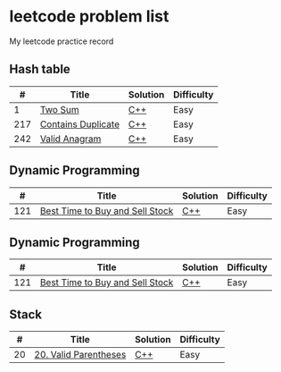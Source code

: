 # leetcode problem list
My leetcode practice record 
## Hash table
| # | Title | Solution | Difficulty |
|---| ----- | -------- | ---------- |
|1|[Two Sum](https://leetcode.com/problems/two-sum/) | [C++](solution/1.%20Two%20Sum.cpp)| Easy
|217|[Contains Duplicate](https://leetcode.com/problems/contains-duplicate/) | [C++](solution/217.%20Contains%20Duplicate.cpp)| Easy
|242|[Valid Anagram](https://leetcode.com/problems/valid-anagram/) | [C++](solution/242.%20Valid%20Anagram.cpp)| Easy
## Dynamic Programming
| # | Title | Solution | Difficulty |
|---| ----- | -------- | ---------- |
|121|[Best Time to Buy and Sell Stock](https://leetcode.com/problems/best-time-to-buy-and-sell-stock/description/) | [C++](solution/121.%20Best%20Time%20to%20Buy%20and%20Sell%20Stock.cpp)| Easy
## Dynamic Programming
| # | Title | Solution | Difficulty |
|---| ----- | -------- | ---------- |
|121|[Best Time to Buy and Sell Stock](https://leetcode.com/problems/best-time-to-buy-and-sell-stock/description/) | [C++](solution/121.%20Best%20Time%20to%20Buy%20and%20Sell%20Stock.cpp)| Easy
## Stack
| # | Title | Solution | Difficulty |
|---| ----- | -------- | ---------- |
|20|[20. Valid Parentheses](https://leetcode.com/problems/valid-parentheses/) | [C++](solution/20.%20Valid%20Parentheses.cpp)| Easy

